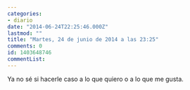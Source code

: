 ```yaml
---
categories:
- diario
date: "2014-06-24T22:25:46.000Z"
lastmod: ""
title: "Martes, 24 de junio de 2014 a las 23:25"
comments: 0
id: 1403648746
commentList:
---
```


Ya no sé si hacerle caso a lo que quiero o a lo que me gusta.